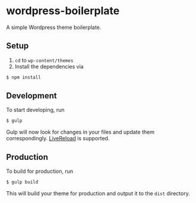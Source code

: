 # wordpress-boilerplate

A simple Wordpress theme boilerplate.

## Setup

1. `cd` to `wp-content/themes`
2. Install the dependencies via

```sh
$ npm install
```

## Development

To start developing, run

```sh
$ gulp
```

Gulp will now look for changes in your files and update them correspondingly.
[LiveReload](https://chrome.google.com/webstore/detail/livereload/jnihajbhpnppcggbcgedagnkighmdlei) is supported.

## Production

To build for production, run

```sh
$ gulp build
```

This will build your theme for production and output it to the `dist` directory.
